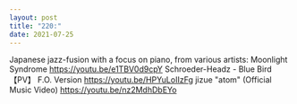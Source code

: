 ```yaml
---
layout: post
title: "220:"
date: 2021-07-25
---
```


Japanese jazz-fusion with a focus on piano, from various artists:
 Moonlight Syndrome
https://youtu.be/e1TBV0d9cpY
 Schroeder-Headz - Blue Bird 【PV】 F.O. Version
https://youtu.be/HPYuLoIIzFg
 jizue "atom" (Official Music Video)
https://youtu.be/nz2MdhDbEYo
